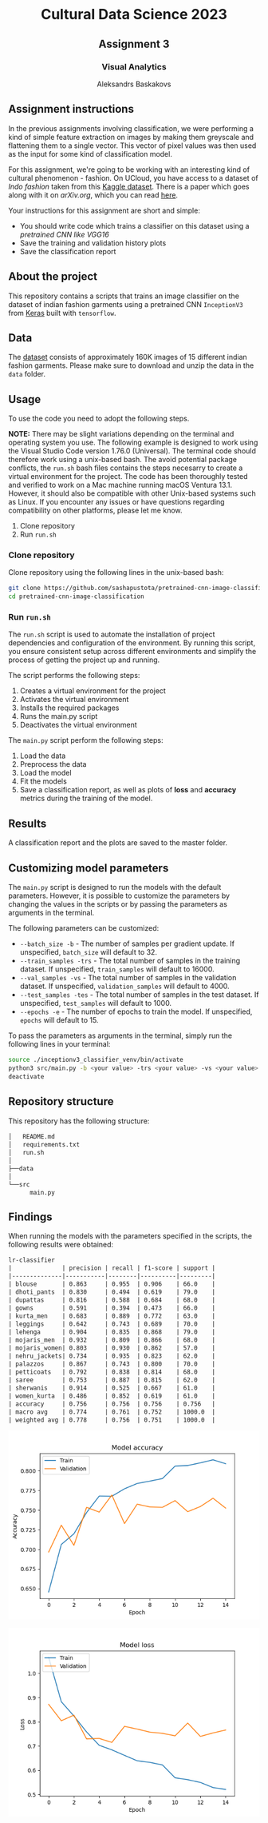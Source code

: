 <!-- PROJECT LOGO -->
<br />
<p align="center">
  <h1 align="center">Cultural Data Science 2023</h1> 
  <h2 align="center">Assignment 3</h2> 
  <h3 align="center">Visual Analytics</h3> 


  <p align="center">
    Aleksandrs Baskakovs
  </p>
</p>


<!-- Assignment instructions -->
## Assignment instructions

In the previous assignments involving classification, we were performing a kind of simple feature extraction on images by making them greyscale and flattening them to a single vector. This vector of pixel values was then used as the input for some kind of classification model.

For this assignment, we're going to be working with an interesting kind of cultural phenomenon - fashion. On UCloud, you have access to a dataset of *Indo fashion* taken from this [Kaggle dataset](https://www.kaggle.com/datasets/validmodel/indo-fashion-dataset). There is a paper which goes along with it on *arXiv.org*, which you can read [here](https://arxiv.org/abs/2104.02830).

Your instructions for this assignment are short and simple:

- You should write code which trains a classifier on this dataset using a *pretrained CNN like VGG16*
- Save the training and validation history plots
- Save the classification report

<!-- ABOUT THE PROJECT -->
## About the project
This repository contains a scripts that trains an image classifier on the dataset of indian fashion garments using a pretrained CNN ```InceptionV3``` from [Keras](https://keras.io/api/applications/inceptionv3/) built with ```tensorflow```.

<!-- Data -->
## Data
The [dataset](https://www.kaggle.com/datasets/validmodel/indo-fashion-dataset) consists of approximately 160K images of 15 different indian fashion garments. Please make sure to download and unzip the data in the ```data``` folder.

<!-- USAGE -->
## Usage
To use the code you need to adopt the following steps.

**NOTE:** There may be slight variations depending on the terminal and operating system you use. The following example is designed to work using the Visual Studio Code version 1.76.0 (Universal). The terminal code should therefore work using a unix-based bash. The avoid potential package conflicts, the ```run.sh``` bash files contains the steps necesarry to create a virtual environment for the project. The code has been thoroughly tested and verified to work on a Mac machine running macOS Ventura 13.1. However, it should also be compatible with other Unix-based systems such as Linux. If you encounter any issues or have questions regarding compatibility on other platforms, please let me know.

1. Clone repository
2. Run ``run.sh``

### Clone repository

Clone repository using the following lines in the unix-based bash:

```bash
git clone https://github.com/sashapustota/pretrained-cnn-image-classification
cd pretrained-cnn-image-classification
```

### Run ```run.sh```

The ``run.sh`` script is used to automate the installation of project dependencies and configuration of the environment. By running this script, you ensure consistent setup across different environments and simplify the process of getting the project up and running.

The script performs the following steps:

1. Creates a virtual environment for the project
2. Activates the virtual environment
3. Installs the required packages
4. Runs the main.py script
5. Deactivates the virtual environment

The ```main.py``` script perform the following steps:

1. Load the data
2. Preprocess the data
3. Load the model
4. Fit the models
5. Save a classification report, as well as plots of **loss** and **accuracy** metrics during the training of the model.

## Results

A classification report and the plots are saved to the master folder.

## Customizing model parameters

The ```main.py``` script is designed to run the models with the default parameters. However, it is possible to customize the parameters by changing the values in the scripts or by passing the parameters as arguments in the terminal.

The following parameters can be customized:

* ```--batch_size -b``` - The number of samples per gradient update. If unspecified, ```batch_size``` will default to 32.
* ```--train_samples -trs``` - The total number of samples in the training dataset. If unspecified, ```train_samples``` will default to 16000.
* ```--val_samples -vs``` - The total number of samples in the validation dataset. If unspecified, ```validation_samples``` will default to 4000.
* ```--test_samples -tes``` - The total number of samples in the test dataset. If unspecified, ```test_samples``` will default to 1000.
* ```--epochs -e``` - The number of epochs to train the model. If unspecified, ```epochs``` will default to 15.


To pass the parameters as arguments in the terminal, simply run the following lines in your terminal:

```bash
source ./inceptionv3_classifier_venv/bin/activate
python3 src/main.py -b <your value> -trs <your value> -vs <your value> -tes <your value> -e <your value>
deactivate
```

<!-- REPOSITORY STRUCTURE -->
## Repository structure
This repository has the following structure:
```
│   README.md
│   requirements.txt
│   run.sh
│
├──data
│
└──src
      main.py

```
<!-- REPOSITORY STRUCTURE -->
## Findings

When running the models with the parameters specified in the scripts, the following results were obtained:

```
lr-classifier
|              | precision | recall | f1-score | support |
|--------------|-----------|--------|----------|---------|
| blouse       | 0.863     | 0.955  | 0.906    | 66.0    |
| dhoti_pants  | 0.830     | 0.494  | 0.619    | 79.0    |
| dupattas     | 0.816     | 0.588  | 0.684    | 68.0    |
| gowns        | 0.591     | 0.394  | 0.473    | 66.0    |
| kurta_men    | 0.683     | 0.889  | 0.772    | 63.0    |
| leggings     | 0.642     | 0.743  | 0.689    | 70.0    |
| lehenga      | 0.904     | 0.835  | 0.868    | 79.0    |
| mojaris_men  | 0.932     | 0.809  | 0.866    | 68.0    |
| mojaris_women| 0.803     | 0.930  | 0.862    | 57.0    |
| nehru_jackets| 0.734     | 0.935  | 0.823    | 62.0    |
| palazzos     | 0.867     | 0.743  | 0.800    | 70.0    |
| petticoats   | 0.792     | 0.838  | 0.814    | 68.0    |
| saree        | 0.753     | 0.887  | 0.815    | 62.0    |
| sherwanis    | 0.914     | 0.525  | 0.667    | 61.0    |
| women_kurta  | 0.486     | 0.852  | 0.619    | 61.0    |
| accuracy     | 0.756     | 0.756  | 0.756    | 0.756   |
| macro avg    | 0.774     | 0.761  | 0.752    | 1000.0  |
| weighted avg | 0.778     | 0.756  | 0.751    | 1000.0  |

```

![Accuracy Plot](https://github.com/sashapustota/pretrained-cnn-image-classification/blob/main/plots/accuracy.png)

![Loss Plot](https://github.com/sashapustota/pretrained-cnn-image-classification/blob/main/plots/loss.png)